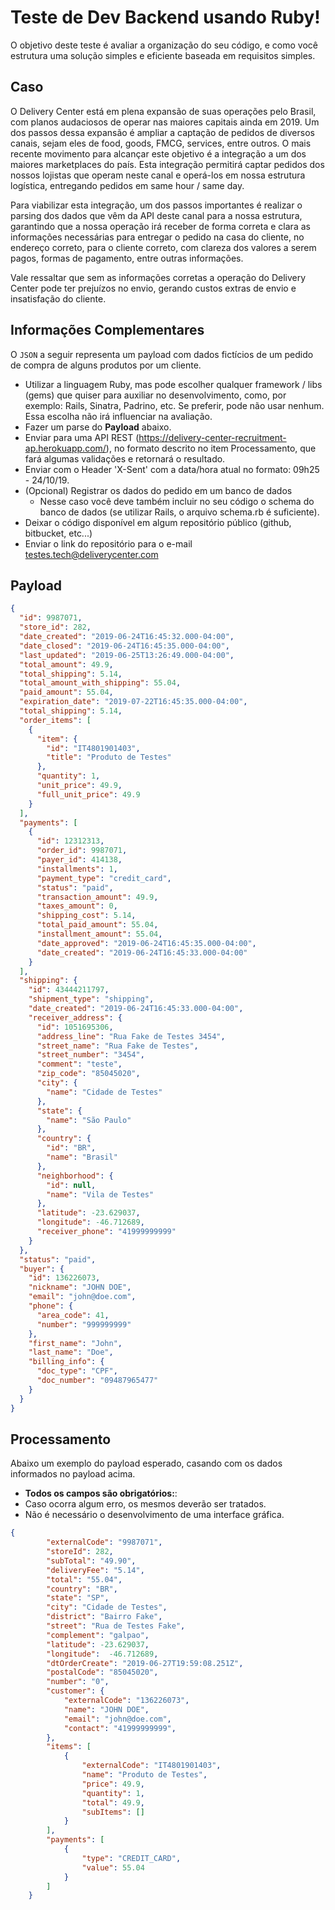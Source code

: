 # Teste de Dev Backend usando Ruby!

O objetivo deste teste é avaliar a organização do seu código, e como você estrutura uma solução simples e eficiente baseada em requisitos simples.

## Caso

O Delivery Center está em plena expansão de suas operações pelo Brasil, com planos audaciosos de operar nas maiores capitais ainda em 2019. Um dos passos dessa expansão é ampliar a captação de pedidos de diversos canais, sejam eles de food, goods, FMCG, services, entre outros. O mais recente movimento para alcançar este objetivo é a integração a um dos maiores marketplaces do país. Esta integração permitirá captar pedidos dos nossos lojistas que operam neste canal e operá-los em nossa estrutura logística, entregando pedidos em same hour / same day.

Para viabilizar esta integração, um dos passos importantes é realizar o parsing dos dados que vêm da API deste canal para a nossa estrutura, garantindo que a nossa operação irá receber de forma correta e clara as informações necessárias para entregar o pedido na casa do cliente, no endereço correto, para o cliente correto, com clareza dos valores a serem pagos, formas de pagamento, entre outras informações.

Vale ressaltar que sem as informações corretas a operação do Delivery Center pode ter prejuízos no envio, gerando custos extras de envio e insatisfação do cliente.

## Informações Complementares

O `JSON` a seguir representa um payload com dados fictícios de um pedido de compra de alguns produtos por um cliente.

- Utilizar a linguagem Ruby, mas pode escolher qualquer framework / libs (gems) que quiser para auxiliar no desenvolvimento, como, por exemplo: Rails, Sinatra, Padrino, etc. Se preferir, pode não usar nenhum. Essa escolha não irá influenciar na avaliação.
- Fazer um parse do **Payload** abaixo.
- Enviar para uma API REST (https://delivery-center-recruitment-ap.herokuapp.com/), no formato descrito no item Processamento, que fará algumas validações e retornará o resultado.
- Enviar com o Header 'X-Sent' com a data/hora atual no formato: 09h25 - 24/10/19.
- (Opcional) Registrar os dados do pedido em um banco de dados
  - Nesse caso você deve também incluir no seu código o schema do banco de dados (se utilizar Rails, o arquivo schema.rb é suficiente).
- Deixar o código disponível em algum repositório público (github, bitbucket, etc...)
- Enviar o link do repositório para o e-mail testes.tech@deliverycenter.com

## Payload

```json
{
  "id": 9987071,
  "store_id": 282,
  "date_created": "2019-06-24T16:45:32.000-04:00",
  "date_closed": "2019-06-24T16:45:35.000-04:00",
  "last_updated": "2019-06-25T13:26:49.000-04:00",
  "total_amount": 49.9,
  "total_shipping": 5.14,
  "total_amount_with_shipping": 55.04,
  "paid_amount": 55.04,
  "expiration_date": "2019-07-22T16:45:35.000-04:00",
  "total_shipping": 5.14,
  "order_items": [
    {
      "item": {
        "id": "IT4801901403",
        "title": "Produto de Testes"
      },
      "quantity": 1,
      "unit_price": 49.9,
      "full_unit_price": 49.9
    }
  ],
  "payments": [
    {
      "id": 12312313,
      "order_id": 9987071,
      "payer_id": 414138,
      "installments": 1,
      "payment_type": "credit_card",
      "status": "paid",
      "transaction_amount": 49.9,
      "taxes_amount": 0,
      "shipping_cost": 5.14,
      "total_paid_amount": 55.04,
      "installment_amount": 55.04,
      "date_approved": "2019-06-24T16:45:35.000-04:00",
      "date_created": "2019-06-24T16:45:33.000-04:00"
    }
  ],
  "shipping": {
    "id": 43444211797,
    "shipment_type": "shipping",
    "date_created": "2019-06-24T16:45:33.000-04:00",
    "receiver_address": {
      "id": 1051695306,
      "address_line": "Rua Fake de Testes 3454",
      "street_name": "Rua Fake de Testes",
      "street_number": "3454",
      "comment": "teste",
      "zip_code": "85045020",
      "city": {
        "name": "Cidade de Testes"
      },
      "state": {
        "name": "São Paulo"
      },
      "country": {
        "id": "BR",
        "name": "Brasil"
      },
      "neighborhood": {
        "id": null,
        "name": "Vila de Testes"
      },
      "latitude": -23.629037,
      "longitude": -46.712689,
      "receiver_phone": "41999999999"
    }
  },
  "status": "paid",
  "buyer": {
    "id": 136226073,
    "nickname": "JOHN DOE",
    "email": "john@doe.com",
    "phone": {
      "area_code": 41,
      "number": "999999999"
    },
    "first_name": "John",
    "last_name": "Doe",
    "billing_info": {
      "doc_type": "CPF",
      "doc_number": "09487965477"
    }
  }
}
```

## Processamento

Abaixo um exemplo do payload esperado, casando com os dados informados no payload acima.

- **Todos os campos são obrigatórios:**:
- Caso ocorra algum erro, os mesmos deverão ser tratados.
- Não é necessário o desenvolvimento de uma interface gráfica.

```JSON
{
        "externalCode": "9987071",
        "storeId": 282,
        "subTotal": "49.90",
        "deliveryFee": "5.14",
        "total": "55.04",
        "country": "BR",
        "state": "SP",
        "city": "Cidade de Testes",
        "district": "Bairro Fake",
        "street": "Rua de Testes Fake",
        "complement": "galpao",
        "latitude": -23.629037,
        "longitude":  -46.712689,
        "dtOrderCreate": "2019-06-27T19:59:08.251Z",
        "postalCode": "85045020",
        "number": "0",
        "customer": {
            "externalCode": "136226073",
            "name": "JOHN DOE",
            "email": "john@doe.com",
            "contact": "41999999999",
        },
        "items": [
            {
                "externalCode": "IT4801901403",
                "name": "Produto de Testes",
                "price": 49.9,
                "quantity": 1,
                "total": 49.9,
                "subItems": []
            }
        ],
        "payments": [
            {
                "type": "CREDIT_CARD",
                "value": 55.04
            }
        ]
    }
```
